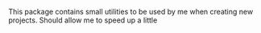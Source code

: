This package contains small utilities to be used by me when creating new projects. Should allow me to speed up a little
